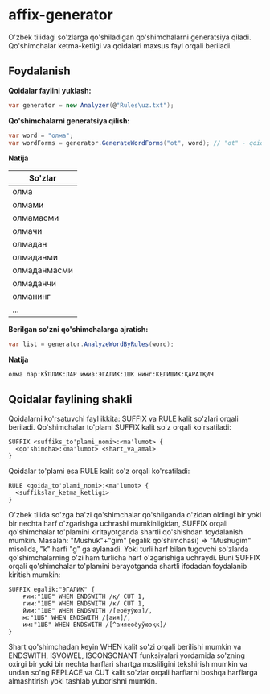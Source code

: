 # affix-generator

O'zbek tilidagi so'zlarga qo'shiladigan qo'shimchalarni generatsiya qiladi.
Qo'shimchalar ketma-ketligi va qoidalari maxsus fayl orqali beriladi.

## Foydalanish

**Qoidalar faylini yuklash:**
```c#
var generator = new Analyzer(@"Rules\uz.txt");
```
**Qo'shimchalarni generatsiya qilish:**
```c#
var word = "олма";
var wordForms = generator.GenerateWordForms("ot", word); // "ot" - qoida nomi
```
**Natija**

| So'zlar      |
|--------------|
| олма         |
| олмами       |
| олмамасми    |
| олмачи       |
| олмадан      |
| олмаданми    |
| олмаданмасми |
| олмаданчи    |
| олманинг     |
| ...          |

**Berilgan so'zni qo'shimchalarga ajratish:**
```c#
var list = generator.AnalyzeWordByRules(word);
```

**Natija**

```олма лар:КЎПЛИК:ЛАР имиз:ЭГАЛИК:1ШК нинг:КЕЛИШИК:ҚАРАТҚИЧ```

## Qoidalar faylining shakli

Qoidalarni ko'rsatuvchi fayl ikkita: SUFFIX va RULE kalit so'zlari orqali beriladi.
Qo'shimchalar to'plami SUFFIX kalit so'z orqali ko'rsatiladi:
```
SUFFIX <suffiks_to'plami_nomi>:<ma'lumot> {
  <qo'shimcha>:<ma'lumot> <shart_va_amal>
}
```
Qoidalar to'plami esa RULE kalit so'z orqali ko'rsatiladi:
```
RULE <qoida_to'plami_nomi>:<ma'lumot> {
  <suffikslar_ketma_ketligi>
}
```

O'zbek tilida so'zga ba'zi qo'shimchalar qo'shilganda o'zidan oldingi bir yoki bir nechta harf o'zgarishga uchrashi mumkinligidan, SUFFIX orqali qo'shimchalar to'plamini kiritayotganda shartli qo'shishdan foydalanish mumkin.
Masalan: "Mushuk"+"gim" (egalik qo'shimchasi) => "Mushugim" misolida, "k" harfi "g" ga aylanadi. Yoki turli harf bilan tugovchi so'zlarda qo'shimchalarning o'zi ham turlicha harf o'zgarishiga uchraydi. Buni SUFFIX orqali qo'shimchalar to'plamini berayotganda shartli ifodadan foydalanib kiritish mumkin:
```
SUFFIX egalik:"ЭГАЛИК" { 
    ғим:"1ШБ" WHEN ENDSWITH /қ/ CUT 1, 
    гим:"1ШБ" WHEN ENDSWITH /к/ CUT 1, 
    йим:"1ШБ" WHEN ENDSWITH /[еоёуўюэ]/, 
    м:"1ШБ" WHEN ENDSWITH /[аия]/, 
    им:"1ШБ" WHEN ENDSWITH /[^аияеоёуўюэқк]/
}
```
Shart qo'shimchadan keyin WHEN kalit so'zi orqali berilishi mumkin va ENDSWITH, ISVOWEL, ISCONSONANT funksiyalari yordamida so'zning oxirgi bir yoki bir nechta harflari shartga mosliligini tekshirish mumkin va undan so'ng REPLACE va CUT kalit so'zlar orqali harflarni boshqa harflarga almashtirish yoki tashlab yuborishni mumkin.
